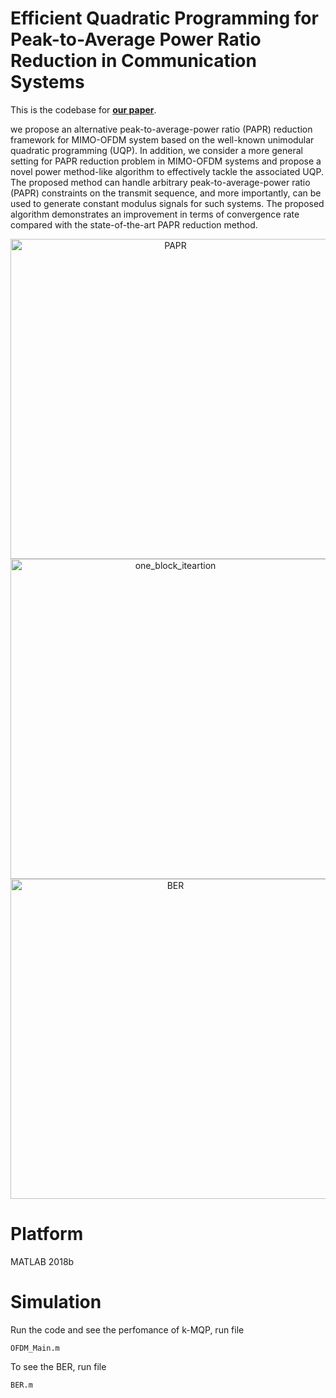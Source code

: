 # Efficient Quadratic Programming for Peak-to-Average Power Ratio Reduction in Communication Systems
This is the codebase for **[our paper](https://www.fe1ixxu.com/files/PAPROFDM.pdf)**.

we propose an alternative peak-to-average-power ratio (PAPR) reduction framework for MIMO-OFDM
system based on the well-known unimodular quadratic
programming (UQP). In addition, we consider a more general
setting for PAPR reduction problem in MIMO-OFDM systems
and propose a novel power method-like algorithm to effectively
tackle the associated UQP. The proposed method can handle
arbitrary peak-to-average-power ratio (PAPR) constraints on
the transmit sequence, and more importantly, can be used to
generate constant modulus signals for such systems. The proposed
algorithm demonstrates an improvement in terms of convergence
rate compared with the state-of-the-art PAPR reduction method.

<div align=center>
  
<img src="https://github.com/fe1ixxu/MIMO_OFDM/blob/master/pictures/papr_10000.jpg" alt="PAPR" width="512px">
<img src="https://github.com/fe1ixxu/MIMO_OFDM/blob/master/pictures/papr_iteration.jpg" alt="one_block_iteartion" width="512px">
<img src="https://github.com/fe1ixxu/MIMO_OFDM/blob/master/pictures/BER.jpg" alt="BER" width="512px">
</div>

# Platform
MATLAB 2018b

# Simulation
Run the code and see the perfomance of k-MQP, run file

```
OFDM_Main.m
```

To see the BER, run file

```
BER.m
```
